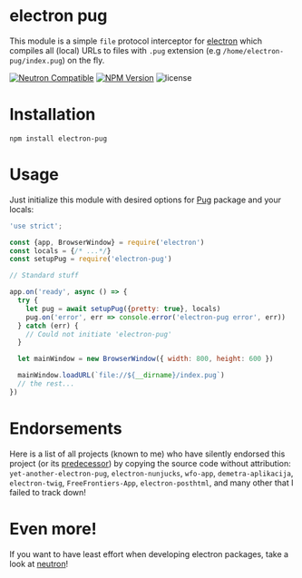 # electron pug
This module is a simple `file` protocol interceptor for [electron](https://github.com/atom/electron) which compiles all (local) URLs to files with `.pug` extension (e.g `/home/electron-pug/index.pug`) on the fly.

<a href="https://github.com/yan-foto/neutron"><img alt="Neutron Compatible" src="https://img.shields.io/badge/neutron-compatible-004455.svg"></a>
<a href="https://www.npmjs.com/package/electron-pug"><img alt="NPM Version" src="https://img.shields.io/npm/v/electron-pug.svg"></a>
![license](https://img.shields.io/npm/l/electron-pug.svg)
# Installation

```
npm install electron-pug
```

# Usage
Just initialize this module with desired options for [Pug](https://www.npmjs.com/package/pug) package and your locals:

```js
'use strict';

const {app, BrowserWindow} = require('electron')
const locals = {/* ...*/}
const setupPug = require('electron-pug')

// Standard stuff

app.on('ready', async () => {
  try {
    let pug = await setupPug({pretty: true}, locals)
    pug.on('error', err => console.error('electron-pug error', err))
  } catch (err) {
    // Could not initiate 'electron-pug'
  }

  let mainWindow = new BrowserWindow({ width: 800, height: 600 })

  mainWindow.loadURL(`file://${__dirname}/index.pug`)
  // the rest...
})
```

# Endorsements
Here is a list of all projects (known to me) who have silently endorsed this project (or its [predecessor](https://github.com/yan-foto/electron-jade)) by copying the source code without attribution: `yet-another-electron-pug`, `electron-nunjucks`, `wfo-app`, `demetra-aplikacija`, `electron-twig`, `FreeFrontiers-App`, `electron-posthtml`, and many other that I failed to track down!

# Even more!
If you want to have least effort when developing electron packages, take a look at [neutron](https://github.com/yan-foto/neutron)!
